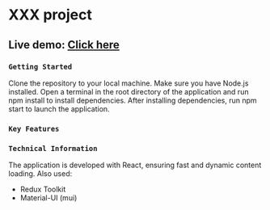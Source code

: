 # XXX project

## Live demo: [Click here](https://stasytyapkina.github.io/)

### `Getting Started`

Clone the repository to your local machine.
Make sure you have Node.js installed.
Open a terminal in the root directory of the application and run npm install to install dependencies.
After installing dependencies, run npm start to launch the application.

### `Key Features`

### `Technical Information`

The application is developed with React, ensuring fast and dynamic content loading.
Also used:

- Redux Toolkit
- Material-UI (mui)
